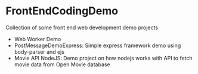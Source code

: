 # FrontEndCodingDemo

Collection of some front end web development demo projects

- Web Worker Demo
- PostMessageDemoExpress: Simple express framework demo using body-parser and ejs
- Movie API NodeJS: Demo project on how nodejs works with API to fetch movie data from Open Movie database

